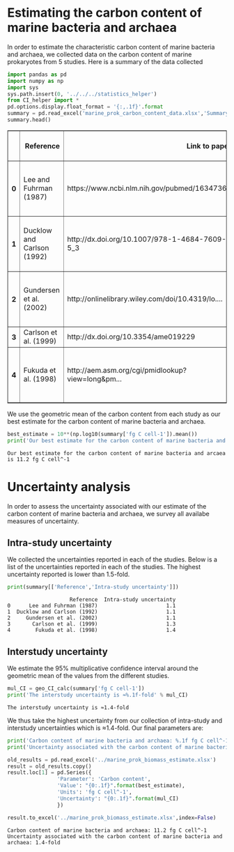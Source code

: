 
# Estimating the carbon content of marine bacteria and archaea

In order to estimate the characteristic carbon content of marine bacteria and archaea, we collected data on the carbon content of marine prokaryotes from 5 studies. Here is a summary of the data collected


```python
import pandas as pd
import numpy as np
import sys
sys.path.insert(0, '../../../statistics_helper')
from CI_helper import *
pd.options.display.float_format = '{:,.1f}'.format
summary = pd.read_excel('marine_prok_carbon_content_data.xlsx','Summary')
summary.head()
```




<div>
<style scoped>
    .dataframe tbody tr th:only-of-type {
        vertical-align: middle;
    }

    .dataframe tbody tr th {
        vertical-align: top;
    }

    .dataframe thead th {
        text-align: right;
    }
</style>
<table border="1" class="dataframe">
  <thead>
    <tr style="text-align: right;">
      <th></th>
      <th>Reference</th>
      <th>Link to paper</th>
      <th>fg C cell-1</th>
      <th>Location</th>
      <th>Intra-study uncertainty</th>
      <th>remarks</th>
    </tr>
  </thead>
  <tbody>
    <tr>
      <th>0</th>
      <td>Lee and Fuhrman (1987)</td>
      <td>https://www.ncbi.nlm.nih.gov/pubmed/16347362</td>
      <td>20.0</td>
      <td>NW-atlantic</td>
      <td>1.1</td>
      <td>standard error of 0.8. We use two standard err...</td>
    </tr>
    <tr>
      <th>1</th>
      <td>Ducklow and Carlson (1992)</td>
      <td>http://dx.doi.org/10.1007/978-1-4684-7609-5_3</td>
      <td>12.2</td>
      <td>Oceans</td>
      <td>1.1</td>
      <td>mean and standard error calculated in sheet2 b...</td>
    </tr>
    <tr>
      <th>2</th>
      <td>Gundersen et al. (2002)</td>
      <td>http://onlinelibrary.wiley.com/doi/10.4319/lo....</td>
      <td>7.7</td>
      <td>N-Atlantic</td>
      <td>1.1</td>
      <td>mean and standard error calculated in sheet3 b...</td>
    </tr>
    <tr>
      <th>3</th>
      <td>Carlson et al. (1999)</td>
      <td>http://dx.doi.org/10.3354/ame019229</td>
      <td>7.7</td>
      <td>Antarctica</td>
      <td>1.3</td>
      <td>range of 5.5-9.8</td>
    </tr>
    <tr>
      <th>4</th>
      <td>Fukuda et al. (1998)</td>
      <td>http://aem.asm.org/cgi/pmidlookup?view=long&amp;pm...</td>
      <td>12.4</td>
      <td>Pacific Ocean</td>
      <td>1.4</td>
      <td>std of 6.3 and sample size of 6 equals standar...</td>
    </tr>
  </tbody>
</table>
</div>



We use the geometric mean of the carbon content from each study as our best estimate for the carbon content of marine bacteria and archaea.


```python
best_estimate = 10**(np.log10(summary['fg C cell-1']).mean())
print('Our best estimate for the carbon content of marine bacteria and arcaea is %0.1f fg C cell^-1' % best_estimate)
```

    Our best estimate for the carbon content of marine bacteria and arcaea is 11.2 fg C cell^-1


# Uncertainty analysis

In order to assess the uncertainty associated with our estimate of the carbon content of marine bacteria and archaea, we survey all availabe measures of uncertainty.

## Intra-study uncertainty
We collected the uncertainties reported in each of the studies. Below is a list of the uncertainties reported in each of the studies. The highest uncertainty reported is lower than 1.5-fold.


```python
print(summary[['Reference','Intra-study uncertainty']])
```

                        Reference  Intra-study uncertainty
    0      Lee and Fuhrman (1987)                      1.1
    1  Ducklow and Carlson (1992)                      1.1
    2     Gundersen et al. (2002)                      1.1
    3       Carlson et al. (1999)                      1.3
    4        Fukuda et al. (1998)                      1.4


## Interstudy uncertainty
We estimate the 95% multiplicative confidence interval around the geometric mean of the values from the different studies. 


```python
mul_CI = geo_CI_calc(summary['fg C cell-1'])
print('The interstudy uncertainty is ≈%.1f-fold' % mul_CI)
```

    The interstudy uncertainty is ≈1.4-fold


We thus take the highest uncertainty from our collection of intra-study and interstudy uncertainties which is ≈1.4-fold.
Our final parameters are:


```python
print('Carbon content of marine bacteria and archaea: %.1f fg C cell^-1' % best_estimate)
print('Uncertainty associated with the carbon content of marine bacteria and archaea: %.1f-fold' % mul_CI)

old_results = pd.read_excel('../marine_prok_biomass_estimate.xlsx')
result = old_results.copy()
result.loc[1] = pd.Series({
                'Parameter': 'Carbon content',
                'Value': "{0:.1f}".format(best_estimate),
                'Units': 'fg C cell^-1',
                'Uncertainty': "{0:.1f}".format(mul_CI)
                })

result.to_excel('../marine_prok_biomass_estimate.xlsx',index=False)

```

    Carbon content of marine bacteria and archaea: 11.2 fg C cell^-1
    Uncertainty associated with the carbon content of marine bacteria and archaea: 1.4-fold

